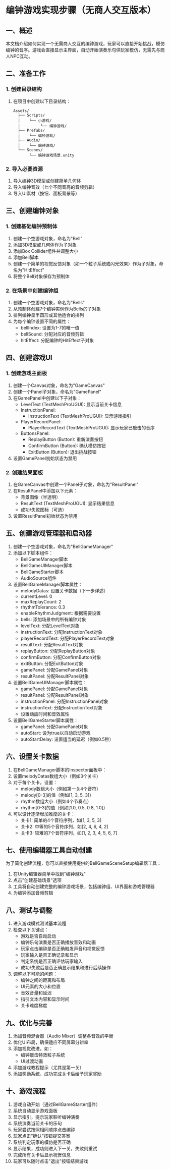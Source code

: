 # 编钟游戏实现步骤（无商人交互版本）

## 一、概述

本文档介绍如何实现一个无需商人交互的编钟游戏，玩家可以直接开始挑战，模仿编钟的音序。游戏会直接显示主界面，自动开始演奏乐句供玩家模仿，无需先与商人NPC互动。

## 二、准备工作

### 1. 创建目录结构
1. 在项目中创建以下目录结构：
   ```
   Assets/
     ├── Scripts/
     │    └── 小游戏/
     │         └── 编钟游戏/
     ├── Prefabs/
     │    └── 编钟游戏/
     ├── Audio/
     │    └── 编钟游戏/
     └── Scenes/
          └── 编钟游戏场景.unity
   ```

### 2. 导入必要资源
1. 导入编钟3D模型或创建简单几何体
2. 导入编钟音效（七个不同音高的音频剪辑）
3. 导入UI素材（按钮、面板背景等）

## 三、创建编钟对象

### 1. 创建基础编钟预制体
1. 创建一个空游戏对象，命名为"Bell"
2. 添加3D模型或几何体作为子对象
3. 添加Box Collider组件并调整大小
4. 添加Bell脚本
5. 创建一个简单的视觉反馈对象（如一个粒子系统或闪光效果）作为子对象，命名为"HitEffect"
6. 将整个Bell对象保存为预制体

### 2. 在场景中创建编钟组
1. 创建一个空游戏对象，命名为"Bells"
2. 从预制体创建7个编钟实例作为Bells的子对象
3. 排列编钟呈半圆形或其他适合的排列
4. 为每个编钟设置不同的属性：
   - bellIndex: 设置为1-7的唯一值
   - bellSound: 分配对应的音频剪辑
   - hitEffect: 分配编钟的HitEffect子对象

## 四、创建游戏UI

### 1. 创建游戏主面板
1. 创建一个Canvas对象，命名为"GameCanvas"
2. 创建一个Panel子对象，命名为"GamePanel"
3. 在GamePanel中创建以下子对象：
   - LevelText (TextMeshProUGUI): 显示当前关卡信息
   - InstructionPanel:
     - InstructionText (TextMeshProUGUI): 显示游戏指引
   - PlayerRecordPanel: 
     - PlayerRecordText (TextMeshProUGUI): 显示玩家已敲击的音序
   - ButtonsPanel:
     - ReplayButton (Button): 重新演奏按钮
     - ConfirmButton (Button): 确认模仿按钮
     - ExitButton (Button): 退出挑战按钮
4. 设置GamePanel初始状态为禁用

### 2. 创建结果面板
1. 在GameCanvas中创建一个Panel子对象，命名为"ResultPanel"
2. 在ResultPanel中添加以下元素：
   - 背景图像（半透明）
   - ResultText (TextMeshProUGUI): 显示结果信息
   - 成功/失败图标（可选）
3. 设置ResultPanel初始状态为禁用

## 五、创建游戏管理器和启动器

1. 创建一个空游戏对象，命名为"BellGameManager"
2. 添加以下脚本组件：
   - BellGameManager脚本
   - BellGameUIManager脚本
   - BellGameStarter脚本
   - AudioSource组件
3. 设置BellGameManager脚本属性：
   - melodyDatas: 设置关卡数据（下一步详述）
   - currentLevel: 0
   - maxReplayCount: 2
   - rhythmTolerance: 0.3
   - enableRhythmJudgment: 根据需要设置
   - bells: 添加场景中的所有编钟对象
   - levelText: 分配LevelText对象
   - instructionText: 分配InstructionText对象
   - playerRecordText: 分配PlayerRecordText对象
   - resultText: 分配ResultText对象
   - replayButton: 分配ReplayButton对象
   - confirmButton: 分配ConfirmButton对象
   - exitButton: 分配ExitButton对象
   - gamePanel: 分配GamePanel对象
   - resultPanel: 分配ResultPanel对象
4. 设置BellGameUIManager脚本属性：
   - gamePanel: 分配GamePanel对象
   - resultPanel: 分配ResultPanel对象
   - instructionPanel: 分配InstructionPanel对象
   - instructionText: 分配InstructionText对象
   - 设置动画时间和音效属性
5. 设置BellGameStarter脚本属性：
   - gamePanel: 分配GamePanel对象
   - autoStart: 设为true以自动启动游戏
   - autoStartDelay: 设置适当的延迟（例如0.5秒）

## 六、设置关卡数据

1. 在BellGameManager脚本的Inspector面板中：
2. 设置melodyDatas数组大小（例如3个关卡）
3. 对于每个关卡，设置：
   - melody数组大小（例如第一关4个音符）
   - melody[0-3]的值（例如[1, 3, 5, 3]）
   - rhythm数组大小（例如4个节奏点）
   - rhythm[0-3]的值（例如[1.0, 0.5, 0.8, 1.0]）
4. 可以设计逐渐增加难度的关卡：
   - 关卡1: 简单的4个音符序列，如[1, 3, 5, 3]
   - 关卡2: 中等的5个音符序列，如[2, 4, 6, 4, 2]
   - 关卡3: 较难的7个音符序列，如[1, 2, 3, 4, 5, 6, 7]

## 七、使用编辑器工具自动创建

为了简化创建流程，您可以直接使用提供的BellGameSceneSetup编辑器工具：

1. 在Unity编辑器菜单中找到"编钟游戏"
2. 点击"创建基础场景"选项
3. 工具将自动创建完整的编钟游戏场景，包括编钟组、UI界面和游戏管理器
4. 为编钟添加音频剪辑

## 八、测试与调整

1. 进入游戏模式测试基本流程
2. 检查以下关键点：
   - 游戏是否自动启动
   - 编钟乐句演奏是否正确播放音效和动画
   - 玩家点击编钟是否正确触发声音和视觉反馈
   - 玩家输入是否正确记录和显示
   - 判定系统是否正确评估玩家输入
   - 成功/失败后是否正确显示结果和进行后续操作
3. 调整以下可能的问题：
   - 编钟之间的距离和布局
   - UI元素的大小和位置
   - 音效音量和延迟
   - 指引文本内容和显示时间
   - 关卡难度梯度

## 九、优化与完善

1. 添加音频混合器（Audio Mixer）调整各音效的平衡
2. 优化UI布局，确保适应不同屏幕分辨率
3. 添加视觉改进，如：
   - 编钟敲击特效粒子系统
   - UI过渡动画
4. 添加游戏教程提示（尤其是第一关）
5. 添加奖励系统，成功完成关卡后给予玩家奖励

## 十、游戏流程

1. 游戏自动开始（通过BellGameStarter组件）
2. 系统自动显示游戏面板
3. 显示指引，提示玩家聆听编钟演奏
4. 系统演奏当前关卡的乐句
5. 玩家尝试按照相同顺序点击编钟
6. 玩家点击"确认"按钮提交答案
7. 系统判定玩家的模仿是否正确
8. 显示结果，成功则进入下一关，失败则重试
9. 完成所有关卡后显示祝贺信息
10. 玩家可以随时点击"退出"按钮结束游戏 